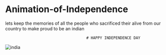 # Animation-of-Independence
lets keep the memories of all the people who sacrificed their alive from our country to make proud to be an indian 

                                        # HAPPY INDEPENDENCE DAY 
![india](https://github.com/ShanmukhaPonnada/Animation-of-Independence/assets/84898046/7cf86e46-e67d-4306-92c4-83c28db4d631)

